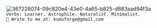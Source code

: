 ![367228074-09c820e4-43e0-4a65-b825-d883aad94f3a](https://github.com/user-attachments/assets/5924cc3a-4315-4d7d-8ebb-7d9929dc39c1)  
``Verbs: Learner. Astrophile. Naturalist. Minimalist. ``  
``📧 Write to me at: kumuforge@gmail.com``
